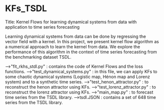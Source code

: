 # KFs_TSDL
Title: Kernel Flows for learning dynamical systems from data with application to time series forecasting

Learning dynamical systems from data can be done by regressing the vector field with a
kernel. In this project, we present kernel flow algorithm as a numerical approach to learn the
kernel from data. We explore the performance of this algorithm in the context of time series
forecasting from the benchmarking dataset TSDL.

-->"fit_rkhs_stdl.py"           : contains the code of Kernel Flows and the loss functions.
-->"test_dynamical_systems.py"  : in this file, we can apply KFs to some chaotic dynamical systems 
 (Logistic map, Hénon map and Lorenz system) and to a synthetic time series.
-->"test_henon_attractor.py"    : to reconstruct the henon attractor using KFs. 
-->"test_lorenz_attractor.py"   : to reconstruct the lorenz attractor using KFs. 
-->"main_map.py"                : to forecast time series from the TSDL library.
-->tsdl.JSON                    : contains a set of 648 time series from the TSDL library.

